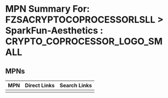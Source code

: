 



# MPN Summary For: FZSACRYPTOCOPROCESSORLSLL > SparkFun-Aesthetics : CRYPTO_COPROCESSOR_LOGO_SMALL

## MPNs
  

|MPN|Direct Links|Search Links|
| :--- | :--- | :--- |
||||
